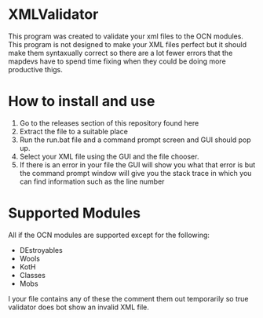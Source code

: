 XMLValidator
============

This program was created to validate your xml files to the OCN modules. This program is not designed to make your XML files perfect but it should make them syntaxually correct so there are a lot fewer errors that the mapdevs have to spend time fixing when they could be doing more productive thigs. 

How to install and use
======================
1. Go to the releases section of this repository found here
2. Extract the file to a suitable place
3. Run the run.bat file and a command prompt screen and GUI should pop up.
4. Select your XML file using the GUI and the file chooser.
5. If there is an error in your file the GUI will show you what that error is but the command prompt window will give you the stack trace in which you can find information such as the line number

Supported Modules
=================

All if the OCN modules are supported except for the following:

- DEstroyables 
- Wools
- KotH
- Classes
- Mobs 

I your file contains any of these the comment them out temporarily so true validator does bot show an invalid XML file.

